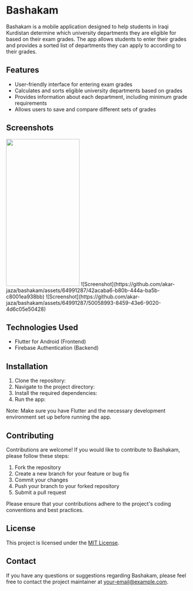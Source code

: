 # Bashakam

Bashakam is a mobile application designed to help students in Iraqi Kurdistan determine which university departments they are eligible for based on their exam grades. The app allows students to enter their grades and provides a sorted list of departments they can apply to according to their grades.

## Features

- User-friendly interface for entering exam grades
- Calculates and sorts eligible university departments based on grades
- Provides information about each department, including minimum grade requirements
- Allows users to save and compare different sets of grades

## Screenshots
<img src="https://github.com/akar-jaza/bashakam/assets/64991287/f934a975-778c-4d73-9fc7-feda11cec681" width="200" height="400" />
![Screenshot](https://github.com/akar-jaza/bashakam/assets/64991287/42acaba6-b80b-444a-ba5b-c8001ea938bb)
![Screenshot](https://github.com/akar-jaza/bashakam/assets/64991287/50058993-8459-43e6-9020-4d6c05e50428)


## Technologies Used

- Flutter for Android (Frontend)
- Firebase Authentication (Backend)

## Installation
1. Clone the repository:
2. Navigate to the project directory:
3. Install the required dependencies:
4. Run the app:


Note: Make sure you have Flutter and the necessary development environment set up before running the app.

## Contributing

Contributions are welcome! If you would like to contribute to Bashakam, please follow these steps:

1. Fork the repository
2. Create a new branch for your feature or bug fix
3. Commit your changes
4. Push your branch to your forked repository
5. Submit a pull request

Please ensure that your contributions adhere to the project's coding conventions and best practices.

## License

This project is licensed under the [MIT License](LICENSE).

## Contact

If you have any questions or suggestions regarding Bashakam, please feel free to contact the project maintainer at [your-email@example.com](akar.jaa1212@gmail.com).




